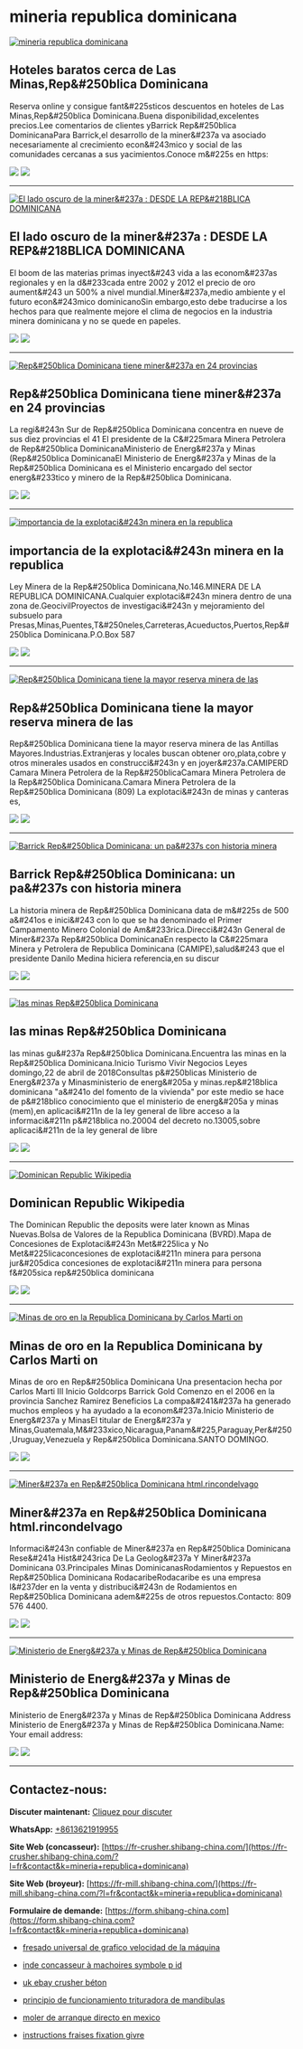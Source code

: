 # mineria republica dominicana

<a href="https://swt.shibang-china.com/?l=fr&img&k=mineria+republica+dominicana" target="_blank">![mineria republica dominicana](http://static.shibang-china.com/all-800x300/354.jpg)</a>

## Hoteles baratos cerca de Las Minas,Rep&#250blica Dominicana
Reserva online y consigue fant&#225sticos descuentos en hoteles de Las Minas,Rep&#250blica Dominicana.Buena disponibilidad,excelentes precios.Lee comentarios de clientes yBarrick Rep&#250blica DominicanaPara Barrick,el desarrollo de la miner&#237a va asociado necesariamente al crecimiento econ&#243mico y social de las comunidades cercanas a sus yacimientos.Conoce m&#225s en https:


<a href="https://whatsapp.shibangsoft.com/WhatsApp.php" target="_blank" title="WhatsApp">![](http://static.shibang-china.com/icon/whatsapp.png)</a> <a href="https://swt.shibang-china.com/?l=fr&icon&k=mineria+republica+dominicana" target="_blank">![](http://static.shibang-china.com/icon/chat-fr.png)</a>

---

<a href="https://swt.shibang-china.com/?l=fr&img&k=mineria+republica+dominicana" target="_blank">![El lado oscuro de la miner&#237a : DESDE LA REP&#218BLICA DOMINICANA](http://static.shibang-china.com/all-800x300/68.jpg)</a>

## El lado oscuro de la miner&#237a : DESDE LA REP&#218BLICA DOMINICANA
El boom de las materias primas inyect&#243 vida a las econom&#237as regionales y en la d&#233cada entre 2002 y 2012 el precio de oro aument&#243 un 500% a nivel mundial.Miner&#237a,medio ambiente y el futuro econ&#243mico dominicanoSin embargo,esto debe traducirse a los hechos para que realmente mejore el clima de negocios en la industria minera dominicana y no se quede en papeles.


<a href="https://whatsapp.shibangsoft.com/WhatsApp.php" target="_blank" title="WhatsApp">![](http://static.shibang-china.com/icon/whatsapp.png)</a> <a href="https://swt.shibang-china.com/?l=fr&icon&k=mineria+republica+dominicana" target="_blank">![](http://static.shibang-china.com/icon/chat-fr.png)</a>

---

<a href="https://swt.shibang-china.com/?l=fr&img&k=mineria+republica+dominicana" target="_blank">![Rep&#250blica Dominicana tiene miner&#237a en 24 provincias](http://static.shibang-china.com/all-800x300/1062.jpg)</a>

## Rep&#250blica Dominicana tiene miner&#237a en 24 provincias
La regi&#243n Sur de Rep&#250blica Dominicana concentra en nueve de sus diez provincias el 41 El presidente de la C&#225mara Minera Petrolera de Rep&#250blica DominicanaMinisterio de Energ&#237a y Minas (Rep&#250blica DominicanaEl Ministerio de Energ&#237a y Minas de la Rep&#250blica Dominicana es el Ministerio encargado del sector energ&#233tico y minero de la Rep&#250blica Dominicana.


<a href="https://whatsapp.shibangsoft.com/WhatsApp.php" target="_blank" title="WhatsApp">![](http://static.shibang-china.com/icon/whatsapp.png)</a> <a href="https://swt.shibang-china.com/?l=fr&icon&k=mineria+republica+dominicana" target="_blank">![](http://static.shibang-china.com/icon/chat-fr.png)</a>

---

<a href="https://swt.shibang-china.com/?l=fr&img&k=mineria+republica+dominicana" target="_blank">![importancia de la explotaci&#243n minera en la republica](http://static.shibang-china.com/all-800x300/258.jpg)</a>

## importancia de la explotaci&#243n minera en la republica
Ley Minera de la Rep&#250blica Dominicana,No.146.MINERA DE LA REPUBLICA DOMINICANA.Cualquier explotaci&#243n minera dentro de una zona de.GeocivilProyectos de investigaci&#243n y mejoramiento del subsuelo para Presas,Minas,Puentes,T&#250neles,Carreteras,Acueductos,Puertos,Rep&#250blica Dominicana.P.O.Box 587


<a href="https://whatsapp.shibangsoft.com/WhatsApp.php" target="_blank" title="WhatsApp">![](http://static.shibang-china.com/icon/whatsapp.png)</a> <a href="https://swt.shibang-china.com/?l=fr&icon&k=mineria+republica+dominicana" target="_blank">![](http://static.shibang-china.com/icon/chat-fr.png)</a>

---

<a href="https://swt.shibang-china.com/?l=fr&img&k=mineria+republica+dominicana" target="_blank">![Rep&#250blica Dominicana tiene la mayor reserva minera de las](http://static.shibang-china.com/all-800x300/1128.jpg)</a>

## Rep&#250blica Dominicana tiene la mayor reserva minera de las
Rep&#250blica Dominicana tiene la mayor reserva minera de las Antillas Mayores.Industrias.Extranjeras y locales buscan obtener oro,plata,cobre y otros minerales usados en construcci&#243n y en joyer&#237a.CAMIPERD Camara Minera Petrolera de la Rep&#250blicaCamara Minera Petrolera de la Rep&#250blica Dominicana.Camara Minera Petrolera de la Rep&#250blica Dominicana (809) La explotaci&#243n de minas y canteras es,


<a href="https://whatsapp.shibangsoft.com/WhatsApp.php" target="_blank" title="WhatsApp">![](http://static.shibang-china.com/icon/whatsapp.png)</a> <a href="https://swt.shibang-china.com/?l=fr&icon&k=mineria+republica+dominicana" target="_blank">![](http://static.shibang-china.com/icon/chat-fr.png)</a>

---

<a href="https://swt.shibang-china.com/?l=fr&img&k=mineria+republica+dominicana" target="_blank">![Barrick Rep&#250blica Dominicana: un pa&#237s con historia minera](http://static.shibang-china.com/all-800x300/821.jpg)</a>

## Barrick Rep&#250blica Dominicana: un pa&#237s con historia minera
La historia minera de Rep&#250blica Dominicana data de m&#225s de 500 a&#241os e inici&#243 con lo que se ha denominado el Primer Campamento Minero Colonial de Am&#233rica.Direcci&#243n General de Miner&#237a Rep&#250blica DominicanaEn respecto la C&#225mara Minera y Petrolera de Republica Dominicana (CAMIPE),salud&#243 que el presidente Danilo Medina hiciera referencia,en su discur


<a href="https://whatsapp.shibangsoft.com/WhatsApp.php" target="_blank" title="WhatsApp">![](http://static.shibang-china.com/icon/whatsapp.png)</a> <a href="https://swt.shibang-china.com/?l=fr&icon&k=mineria+republica+dominicana" target="_blank">![](http://static.shibang-china.com/icon/chat-fr.png)</a>

---

<a href="https://swt.shibang-china.com/?l=fr&img&k=mineria+republica+dominicana" target="_blank">![las minas Rep&#250blica Dominicana](http://static.shibang-china.com/all-800x300/965.jpg)</a>

## las minas Rep&#250blica Dominicana
las minas gu&#237a Rep&#250blica Dominicana.Encuentra las minas en la Rep&#250blica Dominicana.Inicio Turismo Vivir Negocios Leyes domingo,22 de abril de 2018Consultas p&#250blicas Ministerio de Energ&#237a y Minasministerio de energ&#205a y minas.rep&#218blica dominicana "a&#241o del fomento de la vivienda" por este medio se hace de p&#218blico conocimiento que el ministerio de energ&#205a y minas (mem),en aplicaci&#211n de la ley general de libre acceso a la informaci&#211n p&#218blica no.20004 del decreto no.13005,sobre aplicaci&#211n de la ley general de libre


<a href="https://whatsapp.shibangsoft.com/WhatsApp.php" target="_blank" title="WhatsApp">![](http://static.shibang-china.com/icon/whatsapp.png)</a> <a href="https://swt.shibang-china.com/?l=fr&icon&k=mineria+republica+dominicana" target="_blank">![](http://static.shibang-china.com/icon/chat-fr.png)</a>

---

<a href="https://swt.shibang-china.com/?l=fr&img&k=mineria+republica+dominicana" target="_blank">![Dominican Republic Wikipedia](http://static.shibang-china.com/all-800x300/25.jpg)</a>

## Dominican Republic Wikipedia
The Dominican Republic the deposits were later known as Minas Nuevas.Bolsa de Valores de la Republica Dominicana (BVRD).Mapa de Concesiones de Explotaci&#243n Met&#225lica y No Met&#225licaconcesiones de explotaci&#211n minera para persona jur&#205dica concesiones de explotaci&#211n minera para persona f&#205sica rep&#250blica dominicana


<a href="https://whatsapp.shibangsoft.com/WhatsApp.php" target="_blank" title="WhatsApp">![](http://static.shibang-china.com/icon/whatsapp.png)</a> <a href="https://swt.shibang-china.com/?l=fr&icon&k=mineria+republica+dominicana" target="_blank">![](http://static.shibang-china.com/icon/chat-fr.png)</a>

---

<a href="https://swt.shibang-china.com/?l=fr&img&k=mineria+republica+dominicana" target="_blank">![Minas de oro en la Republica Dominicana by Carlos Marti on](http://static.shibang-china.com/all-800x300/434.jpg)</a>

## Minas de oro en la Republica Dominicana by Carlos Marti on
Minas de oro en Rep&#250blica Dominicana Una presentacion hecha por Carlos Marti III Inicio Goldcorps Barrick Gold Comenzo en el 2006 en la provincia Sanchez Ramirez Beneficios La compa&#241&#237a ha generado muchos empleos y ha ayudado a la econom&#237a.Inicio Ministerio de Energ&#237a y MinasEl titular de Energ&#237a y Minas,Guatemala,M&#233xico,Nicaragua,Panam&#225,Paraguay,Per&#250,Uruguay,Venezuela y Rep&#250blica Dominicana.SANTO DOMINGO.


<a href="https://whatsapp.shibangsoft.com/WhatsApp.php" target="_blank" title="WhatsApp">![](http://static.shibang-china.com/icon/whatsapp.png)</a> <a href="https://swt.shibang-china.com/?l=fr&icon&k=mineria+republica+dominicana" target="_blank">![](http://static.shibang-china.com/icon/chat-fr.png)</a>

---

<a href="https://swt.shibang-china.com/?l=fr&img&k=mineria+republica+dominicana" target="_blank">![Miner&#237a en Rep&#250blica Dominicana html.rincondelvago](http://static.shibang-china.com/all-800x300/1318.jpg)</a>

## Miner&#237a en Rep&#250blica Dominicana html.rincondelvago
Informaci&#243n confiable de Miner&#237a en Rep&#250blica Dominicana Rese&#241a Hist&#243rica De La Geolog&#237a Y Miner&#237a Dominicana 03.Principales Minas DominicanasRodamientos y Repuestos en Rep&#250blica Dominicana RodacaribeRodacaribe es una empresa l&#237der en la venta y distribuci&#243n de Rodamientos en Rep&#250blica Dominicana adem&#225s de otros repuestos.Contacto: 809 576 4400.


<a href="https://whatsapp.shibangsoft.com/WhatsApp.php" target="_blank" title="WhatsApp">![](http://static.shibang-china.com/icon/whatsapp.png)</a> <a href="https://swt.shibang-china.com/?l=fr&icon&k=mineria+republica+dominicana" target="_blank">![](http://static.shibang-china.com/icon/chat-fr.png)</a>

---

<a href="https://swt.shibang-china.com/?l=fr&img&k=mineria+republica+dominicana" target="_blank">![Ministerio de Energ&#237a y Minas de Rep&#250blica Dominicana](http://static.shibang-china.com/all-800x300/299.jpg)</a>

## Ministerio de Energ&#237a y Minas de Rep&#250blica Dominicana
Ministerio de Energ&#237a y Minas de Rep&#250blica Dominicana Address Ministerio de Energ&#237a y Minas de Rep&#250blica Dominicana.Name: Your email address:

<a href="https://whatsapp.shibangsoft.com/WhatsApp.php" target="_blank" title="WhatsApp">![](http://static.shibang-china.com/icon/whatsapp.png)</a> <a href="https://swt.shibang-china.com/?l=fr&icon&k=mineria+republica+dominicana" target="_blank">![](http://static.shibang-china.com/icon/chat-fr.png)</a>

---
## Contactez-nous:

**Discuter maintenant:** [Cliquez pour discuter](https://swt.shibang-china.com?l=fr&contact&k=mineria+republica+dominicana)

**WhatsApp:**  [+8613621919955](https://whatsapp.shibangsoft.com/WhatsApp.php)

**Site Web (concasseur):** [https://fr-crusher.shibang-china.com/](https://fr-crusher.shibang-china.com/?l=fr&contact&k=mineria+republica+dominicana)

**Site Web (broyeur):** [https://fr-mill.shibang-china.com/](https://fr-mill.shibang-china.com/?l=fr&contact&k=mineria+republica+dominicana)

**Formulaire de demande:** [https://form.shibang-china.com](https://form.shibang-china.com?l=fr&contact&k=mineria+republica+dominicana)

* [fresado universal de grafico velocidad de la máquina](../63/fresado%20universal%20de%20grafico%20velocidad%20de%20la%20m%C3%A1quina.md)

* [inde concasseur à machoires symbole p id](../65/inde%20concasseur%20%C3%A0%20machoires%20symbole%20p%20id.md)

* [uk ebay crusher béton](../61/uk%20ebay%20crusher%20b%C3%A9ton.md)

* [principio de funcionamiento trituradora de mandibulas](../62/principio%20de%20funcionamiento%20trituradora%20de%20mandibulas.md)

* [moler de arranque directo en mexico](../64/moler%20de%20arranque%20directo%20en%20mexico.md)

* [instructions fraises fixation givre](../61/instructions%20fraises%20fixation%20givre.md)